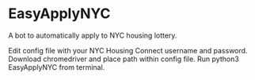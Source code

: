 # EasyApplyNYC
A bot to automatically apply to NYC housing lottery. 

Edit config file with your NYC Housing Connect username and password.
Download chromedriver and place path within config file. 
Run python3 EasyApplyNYC from terminal. 

